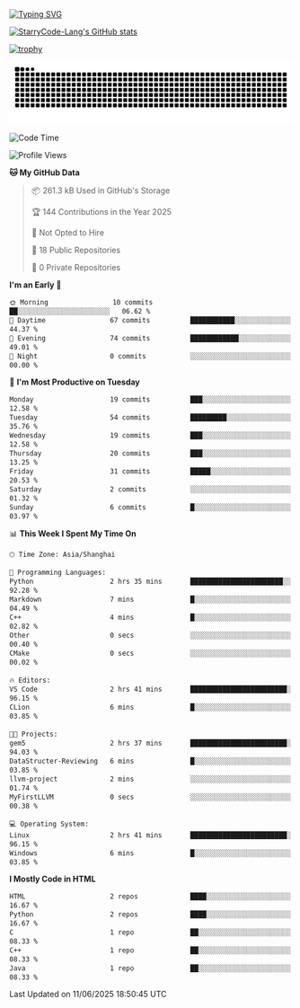## 
<a href="https://git.io/typing-svg"><img src="https://readme-typing-svg.demolab.com?font=Zhi+Mang+Xing&size=41&duration=3000&pause=1000&color=2500A7&vCenter=true&width=550&lines=%E6%88%91%E4%BB%AC%E4%B8%8D%E8%BF%87%E6%98%AF%E5%AE%87%E5%AE%99%E4%B8%AD%E7%9A%84%E5%B0%98%E5%9F%83;%E4%BD%86%E6%88%91%E4%BB%AC%E4%BD%A9%E6%88%B4%E7%9D%80%E7%9A%84%E7%A1%AE%E6%98%AF%E7%92%80%E7%92%A8%E7%9A%84%E6%98%9F%E8%BE%B0" alt="Typing SVG" /></a>

<!--
**StarryCode-Lang/StarryCode-Lang** is a ✨ _special_ ✨ repository because its `README.md` (this file) appears on your GitHub profile.

Here are some ideas to get you started:

- 🔭 I’m currently working on ...
- 🌱 I’m currently learning ...
- 👯 I’m looking to collaborate on ...
- 🤔 I’m looking for help with ...
- 💬 Ask me about ...
- 📫 How to reach me: ...
- 😄 Pronouns: ...
- ⚡ Fun fact: ...
-->

<!--GitHub 统计卡片-->
[![StarryCode-Lang's GitHub stats](https://github-readme-stats.vercel.app/api?username=StarryCode-Lang&hide=stars,contribs&show_icons=true&theme=buefy)](https://github.com/anuraghazra/github-readme-stats)

<!--奖杯-->
[![trophy](https://github-profile-trophy.vercel.app/?username=StarryCode-Lang&row=1&margin-w=10&theme=flat)](https://github.com/ryo-ma/github-profile-trophy)

<picture>
  <source media="(prefers-color-scheme: dark)" srcset="https://raw.githubusercontent.com/StarryCode-Lang/StarryCode-Lang/output/github-contribution-grid-snake-dark.svg">
  <source media="(prefers-color-scheme: light)" srcset="https://raw.githubusercontent.com/StarryCode-Lang/StarryCode-Lang/output/github-contribution-grid-snake.svg">
  <img alt="github contribution grid snake animation" src="https://raw.githubusercontent.com/StarryCode-Lang/StarryCode-Lang/output/github-contribution-grid-snake.svg">
</picture>


<!--START_SECTION:waka-->
![Code Time](http://img.shields.io/badge/Code%20Time-67%20hrs%2039%20mins-blue)

![Profile Views](http://img.shields.io/badge/Profile%20Views-16-blue)

**🐱 My GitHub Data** 

> 📦 261.3 kB Used in GitHub's Storage 
 > 
> 🏆 144 Contributions in the Year 2025
 > 
> 🚫 Not Opted to Hire
 > 
> 📜 18 Public Repositories 
 > 
> 🔑 0 Private Repositories 
 > 
**I'm an Early 🐤** 

```text
🌞 Morning                10 commits          ██░░░░░░░░░░░░░░░░░░░░░░░   06.62 % 
🌆 Daytime                67 commits          ███████████░░░░░░░░░░░░░░   44.37 % 
🌃 Evening                74 commits          ████████████░░░░░░░░░░░░░   49.01 % 
🌙 Night                  0 commits           ░░░░░░░░░░░░░░░░░░░░░░░░░   00.00 % 
```
📅 **I'm Most Productive on Tuesday** 

```text
Monday                   19 commits          ███░░░░░░░░░░░░░░░░░░░░░░   12.58 % 
Tuesday                  54 commits          █████████░░░░░░░░░░░░░░░░   35.76 % 
Wednesday                19 commits          ███░░░░░░░░░░░░░░░░░░░░░░   12.58 % 
Thursday                 20 commits          ███░░░░░░░░░░░░░░░░░░░░░░   13.25 % 
Friday                   31 commits          █████░░░░░░░░░░░░░░░░░░░░   20.53 % 
Saturday                 2 commits           ░░░░░░░░░░░░░░░░░░░░░░░░░   01.32 % 
Sunday                   6 commits           █░░░░░░░░░░░░░░░░░░░░░░░░   03.97 % 
```


📊 **This Week I Spent My Time On** 

```text
🕑︎ Time Zone: Asia/Shanghai

💬 Programming Languages: 
Python                   2 hrs 35 mins       ███████████████████████░░   92.28 % 
Markdown                 7 mins              █░░░░░░░░░░░░░░░░░░░░░░░░   04.49 % 
C++                      4 mins              █░░░░░░░░░░░░░░░░░░░░░░░░   02.82 % 
Other                    0 secs              ░░░░░░░░░░░░░░░░░░░░░░░░░   00.40 % 
CMake                    0 secs              ░░░░░░░░░░░░░░░░░░░░░░░░░   00.02 % 

🔥 Editors: 
VS Code                  2 hrs 41 mins       ████████████████████████░   96.15 % 
CLion                    6 mins              █░░░░░░░░░░░░░░░░░░░░░░░░   03.85 % 

🐱‍💻 Projects: 
gem5                     2 hrs 37 mins       ████████████████████████░   94.03 % 
DataStructer-Reviewing   6 mins              █░░░░░░░░░░░░░░░░░░░░░░░░   03.85 % 
llvm-project             2 mins              ░░░░░░░░░░░░░░░░░░░░░░░░░   01.74 % 
MyFirstLLVM              0 secs              ░░░░░░░░░░░░░░░░░░░░░░░░░   00.38 % 

💻 Operating System: 
Linux                    2 hrs 41 mins       ████████████████████████░   96.15 % 
Windows                  6 mins              █░░░░░░░░░░░░░░░░░░░░░░░░   03.85 % 
```

**I Mostly Code in HTML** 

```text
HTML                     2 repos             ████░░░░░░░░░░░░░░░░░░░░░   16.67 % 
Python                   2 repos             ████░░░░░░░░░░░░░░░░░░░░░   16.67 % 
C                        1 repo              ██░░░░░░░░░░░░░░░░░░░░░░░   08.33 % 
C++                      1 repo              ██░░░░░░░░░░░░░░░░░░░░░░░   08.33 % 
Java                     1 repo              ██░░░░░░░░░░░░░░░░░░░░░░░   08.33 % 
```




 Last Updated on 11/06/2025 18:50:45 UTC
<!--END_SECTION:waka-->
